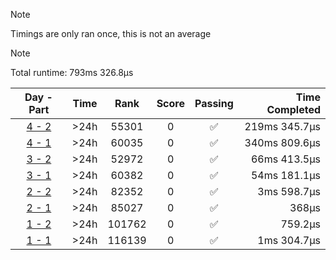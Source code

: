> [!NOTE]
> Timings are only ran once, this is not an average

> [!NOTE]
> Total runtime: 793ms 326.8µs

|Day - Part|Time|Rank|Score|Passing|Time Completed|
|:-:|:-:|:-:|:-:|:-:|-:|
|[4 - 2](https://github.com/SWCreeperKing/AdventOfCode/blob/master/AdventOfCode/Solutions/2019/Day4.cs)|&gt;24h|55301|0|✅|219ms 345.7µs|
|[4 - 1](https://github.com/SWCreeperKing/AdventOfCode/blob/master/AdventOfCode/Solutions/2019/Day4.cs)|&gt;24h|60035|0|✅|340ms 809.6µs|
|[3 - 2](https://github.com/SWCreeperKing/AdventOfCode/blob/master/AdventOfCode/Solutions/2019/Day3.cs)|&gt;24h|52972|0|✅|66ms 413.5µs|
|[3 - 1](https://github.com/SWCreeperKing/AdventOfCode/blob/master/AdventOfCode/Solutions/2019/Day3.cs)|&gt;24h|60382|0|✅|54ms 181.1µs|
|[2 - 2](https://github.com/SWCreeperKing/AdventOfCode/blob/master/AdventOfCode/Solutions/2019/Day2.cs)|&gt;24h|82352|0|✅|3ms 598.7µs|
|[2 - 1](https://github.com/SWCreeperKing/AdventOfCode/blob/master/AdventOfCode/Solutions/2019/Day2.cs)|&gt;24h|85027|0|✅|368µs|
|[1 - 2](https://github.com/SWCreeperKing/AdventOfCode/blob/master/AdventOfCode/Solutions/2019/Day1.cs)|&gt;24h|101762|0|✅|759.2µs|
|[1 - 1](https://github.com/SWCreeperKing/AdventOfCode/blob/master/AdventOfCode/Solutions/2019/Day1.cs)|&gt;24h|116139|0|✅|1ms 304.7µs|
